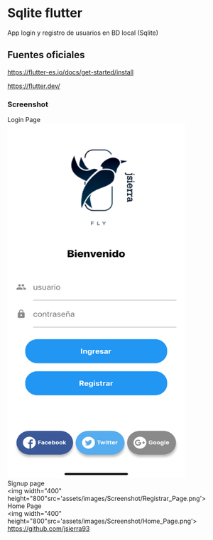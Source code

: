 # Sqlite flutter

 App login y registro de usuarios en BD local (Sqlite)

## Fuentes oficiales

https://flutter-es.io/docs/get-started/install

https://flutter.dev/

### Screenshot

Login Page
<br>
<img  width="400"
     height="800" src='assets/images/Screenshot/Login_Page.png'>
</br>
Signup page
<br>
<img  width="400"
     height="800"src='assets/images/Screenshot/Registrar_Page.png'>
</br>
Home Page
<br>
<img  width="400"
     height="800"src='assets/images/Screenshot/Home_Page.png'>
</br>
  https://github.com/jsierra93
